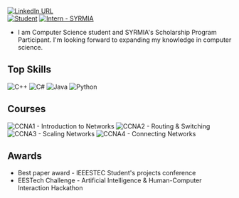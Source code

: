 

[![LinkedIn URL](https://img.shields.io/static/v1?color=blue&label=linkedin&logo=linkedin&logoColor=white&style=for-the-badge&message=Connect)](https://rs.linkedin.com/in/djoleant)
<br />
[![Student](https://img.shields.io/badge/Student-University_of_Niš-2ea44f?logo=BookStack)](https://elfak.ni.ac.rs) [![Intern - SYRMIA](https://img.shields.io/badge/Intern-SYRMIA-2ea44f?logo=BookStack)](https://syrmia.com)
- I am Computer Science student and SYRMIA's Scholarship Program Participant. I'm looking forward to expanding my knowledge in computer science.


## Top Skills <br />

![C++](https://img.shields.io/badge/C%2B%2B-00599C?style=for-the-badge&logo=c%2B%2B&logoColor=white)
![C#](https://img.shields.io/badge/c%23-%23239120.svg?style=for-the-badge&logo=c-sharp&logoColor=white)
![Java](https://img.shields.io/badge/java-%23ED8B00.svg?style=for-the-badge&logo=java&logoColor=white)
![Python](https://img.shields.io/badge/python-3670A0?style=for-the-badge&logo=python&logoColor=ffdd54)


## Courses <br />

![CCNA1 - Introduction to Networks](https://img.shields.io/badge/CCNA1-Introduction_to_Networks-2ea44f?logo=cisco)
![CCNA2 - Routing & Switching](https://img.shields.io/badge/CCNA2-Routing_%26_Switching-2ea44f?logo=cisco)
![CCNA3 - Scaling Networks](https://img.shields.io/badge/CCNA3-Scaling_Networks-2ea44f?logo=cisco)
![CCNA4 - Connecting Networks](https://img.shields.io/badge/CCNA4-Connecting_Networks-2ea44f?logo=cisco)

## Awards <br />
- Best paper award - IEEESTEC Student's projects conference
- EESTech Challenge - Artificial Intelligence & Human-Computer Interaction Hackathon

<!--
**djoleant/djoleant** is a ✨ _special_ ✨ repository because its `README.md` (this file) appears on your GitHub profile.

Here are some ideas to get you started:

- 🔭 I’m currently working on ...
- 🌱 I’m currently learning ...
- 👯 I’m looking to collaborate on ...
- 🤔 I’m looking for help with ...
- 💬 Ask me about ...
- 📫 How to reach me: ...
- 😄 Pronouns: ...
- ⚡ Fun fact: ...
-->
